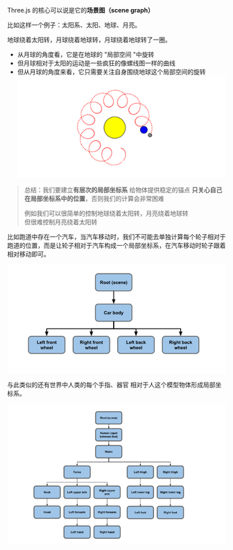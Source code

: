 Three.js 的核心可以说是它的**场景图（scene graph）**

比如这样一个例子：太阳系、太阳、地球、月亮。

地球绕着太阳转，月球绕着地球转，月球绕着地球转了一圈。

- 从月球的角度看，它是在地球的 "局部空间 "中旋转
- 但月球相对于太阳的运动是一些疯狂的像螺线图一样的曲线
- 但从月球的角度来看，它只需要关注自身围绕地球这个局部空间的旋转
  ![alt text](image.png)

> 总结：我们要建立**有层次的局部坐标系** 给物体提供稳定的锚点 **只关心自己在局部坐标系中的位置**，否则我们的计算会非常困难
>
> 例如我们可以很简单的控制地球绕着太阳转，月亮绕着地球转  
> 但很难控制月亮绕着太阳转

比如跑道中存在一个汽车，当汽车移动时，我们不可能去单独计算每个轮子相对于跑道的位置，而是让轮子相对于汽车构成一个局部坐标系，在汽车移动时轮子跟着相对移动即可。

![alt text](image-1.png)

与此类似的还有世界中人类的每个手指、器官 相对于人这个模型物体形成局部坐标系。

![alt text](image-2.png)

